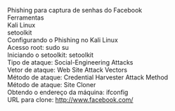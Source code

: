 Phishing para captura de senhas do Facebook
<br>
Ferramentas
<br>
Kali Linux
<br>
setoolkit
<br>
Configurando o Phishing no Kali Linux
<br>
Acesso root: sudo su
<br>
Iniciando o setoolkit: setoolkit
<br>
Tipo de ataque: Social-Engineering Attacks
<br>
Vetor de ataque: Web Site Attack Vectors
<br>
Método de ataque: Credential Harvester Attack Method
<br>
Método de ataque: Site Cloner
<br>
Obtendo o endereço da máquina: ifconfig
<br>
URL para clone: http://www.facebook.com/
